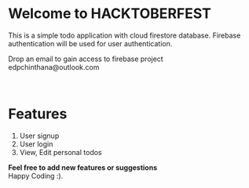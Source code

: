 <h1>Welcome to HACKTOBERFEST</h1>

<p>This is a simple todo application with cloud firestore database. Firebase authentication will be used for user authentication.</p>
<p>
  Drop an email to gain access to firebase project <br>edpchinthana@outlook.com</p>
<br>

# Features
<ol>
  <li>User signup</li>
  <li>User login</li>
  <li>View, Edit personal todos</li>
</ol>

<strong>Feel free to add new features or suggestions</strong>
<br>
Happy Coding :).
